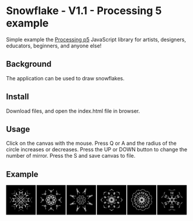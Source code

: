 # Snowflake - V1.1 - Processing 5 example

Simple example the [Processing p5](https://p5js.org/) JavaScript library for artists, designers, educators, beginners, and anyone else!

## Background

The application can be used to draw snowflakes.

## Install

Download files, and open the index.html file in browser.

## Usage

Click on the canvas with the mouse.
Press Q or A and the radius of the circle increases or decreases.
Press the UP or DOWN button to change the number of mirror.
Press the S and save canvas to file.

## Example

<img src="example_images/snowflake-01.jpg" align="left" width="16%" style="margin-right: 2px">
<img src="example_images/snowflake-03.jpg" align="left" width="16%" style="margin-right: 2px">
<img src="example_images/snowflake-04.jpg" align="left" width="16%" style="margin-right: 2px">
<img src="example_images/snowflake-05.jpg" align="left" width="16%" style="margin-right: 2px">
<img src="example_images/snowflake-06.jpg" align="left" width="16%" style="margin-right: 2px">
<img src="example_images/snowflake-07.jpg" align="left" width="16%" style="margin-right: 2px">
